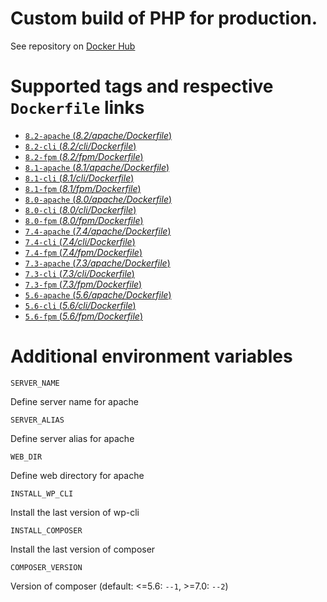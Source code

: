 # Custom build of PHP for production.

See repository on [Docker Hub](https://hub.docker.com/r/brabholdsa/php)

# Supported tags and respective `Dockerfile` links

- [ `8.2-apache` (*8.2/apache/Dockerfile*)](https://github.com/brabhold/docker-php/blob/main/apache/Dockerfile)
- [ `8.2-cli` (*8.2/cli/Dockerfile*)](https://github.com/brabhold/docker-php/blob/main/cli/Dockerfile)
- [ `8.2-fpm` (*8.2/fpm/Dockerfile*)](https://github.com/brabhold/docker-php/blob/main/fpm/Dockerfile)
- [ `8.1-apache` (*8.1/apache/Dockerfile*)](https://github.com/brabhold/docker-php/blob/8.1/apache/Dockerfile)
- [ `8.1-cli` (*8.1/cli/Dockerfile*)](https://github.com/brabhold/docker-php/blob/8.1/cli/Dockerfile)
- [ `8.1-fpm` (*8.1/fpm/Dockerfile*)](https://github.com/brabhold/docker-php/blob/8.1/fpm/Dockerfile)
- [ `8.0-apache` (*8.0/apache/Dockerfile*)](https://github.com/brabhold/docker-php/blob/8.0/apache/Dockerfile)
- [ `8.0-cli` (*8.0/cli/Dockerfile*)](https://github.com/brabhold/docker-php/blob/8.0/cli/Dockerfile)
- [ `8.0-fpm` (*8.0/fpm/Dockerfile*)](https://github.com/brabhold/docker-php/blob/8.0/fpm/Dockerfile)
- [ `7.4-apache` (*7.4/apache/Dockerfile*)](https://github.com/brabhold/docker-php/blob/7.4/apache/Dockerfile)
- [ `7.4-cli` (*7.4/cli/Dockerfile*)](https://github.com/brabhold/docker-php/blob/7.4/cli/Dockerfile)
- [ `7.4-fpm` (*7.4/fpm/Dockerfile*)](https://github.com/brabhold/docker-php/blob/7.4/fpm/Dockerfile)
- [ `7.3-apache` (*7.3/apache/Dockerfile*)](https://github.com/brabhold/docker-php/blob/7.3/apache/Dockerfile)
- [ `7.3-cli` (*7.3/cli/Dockerfile*)](https://github.com/brabhold/docker-php/blob/7.3/cli/Dockerfile)
- [ `7.3-fpm` (*7.3/fpm/Dockerfile*)](https://github.com/brabhold/docker-php/blob/7.3/fpm/Dockerfile)
- [ `5.6-apache` (*5.6/apache/Dockerfile*)](https://github.com/brabhold/docker-php/blob/5.6/apache/Dockerfile)
- [ `5.6-cli` (*5.6/cli/Dockerfile*)](https://github.com/brabhold/docker-php/blob/5.6/cli/Dockerfile)
- [ `5.6-fpm` (*5.6/fpm/Dockerfile*)](https://github.com/brabhold/docker-php/blob/5.6/fpm/Dockerfile)

# Additional environment variables

`SERVER_NAME`

Define server name for apache

`SERVER_ALIAS`

Define server alias for apache

`WEB_DIR`

Define web directory for apache

`INSTALL_WP_CLI`

Install the last version of wp-cli

`INSTALL_COMPOSER`

Install the last version of composer

`COMPOSER_VERSION`

Version of composer (default: <=5.6: `--1`, >=7.0: `--2`)
